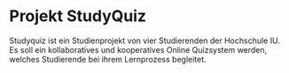# Projekt StudyQuiz

Studyquiz ist ein Studienprojekt von vier Studierenden der Hochschule IU. Es soll ein kollaboratives und kooperatives Online Quizsystem werden, welches Studierende bei ihrem Lernprozess begleitet.
